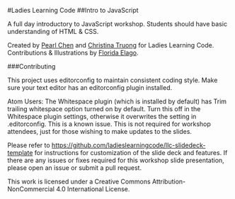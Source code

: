 #Ladies Learning Code
##Intro to JavaScript

A full day introductory to JavaScript workshop. Students should have basic understanding of HTML & CSS.

Created by [Pearl Chen](http://medium.com/@pearlchen) and [Christina Truong](http://twitter.com/christinatruong) for Ladies Learning Code. Contributions & Illustrations by [Florida Elago](http://floridaelago.com/).

###Contributing

This project uses editorconfig to maintain consistent coding style. Make sure your text editor has an editorconfig plugin installed.

Atom Users: The Whitespace plugin (which is installed by default) has Trim trailing whitespace option turned on by default. Turn this off in the Whitespace plugin settings, otherwise it overwrites the setting in .editorconfig. This is a known issue. This is not required for workshop attendees, just for those wishing to make updates to the slides.

Please refer to https://github.com/ladieslearningcode/llc-slidedeck-template for instructions for customization of the slide deck and features. If there are any issues or fixes required for this workshop slide presentation, please open an issue or submit a pull request.

This work is licensed under a Creative Commons Attribution-NonCommercial 4.0 International License.
